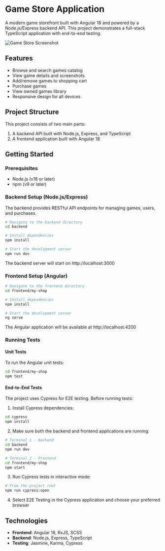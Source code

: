 # Game Store Application

A modern game storefront built with Angular 18 and powered by a Node.js/Express backend API. This project demonstrates a full-stack TypeScript application with end-to-end testing.

![Game Store Screenshot](frontend/my-shop/src/assets/images/Logo.svg)

## Features

- Browse and search games catalog
- View game details and screenshots
- Add/remove games to shopping cart
- Purchase games
- View owned games library
- Responsive design for all devices

## Project Structure

This project consists of two main parts:
1. A backend API built with Node.js, Express, and TypeScript
2. A frontend application built with Angular 18

## Getting Started

### Prerequisites

- Node.js (v18 or later)
- npm (v9 or later)

### Backend Setup (Node.js/Express)

The backend provides RESTful API endpoints for managing games, users, and purchases.

```bash
# Navigate to the backend directory
cd backend

# Install dependencies
npm install

# Start the development server
npm run dev
```

The backend server will start on http://localhost:3000

### Frontend Setup (Angular)

```bash
# Navigate to the frontend directory
cd frontend/my-shop

# Install dependencies
npm install

# Start the development server
ng serve
```

The Angular application will be available at http://localhost:4200

### Running Tests

#### Unit Tests

To run the Angular unit tests:

```bash
cd frontend/my-shop
npm test
```

#### End-to-End Tests

The project uses Cypress for E2E testing. Before running tests:

1. Install Cypress dependencies:
```bash
cd cypress
npm install
```

2. Make sure both the backend and frontend applications are running:
```bash
# Terminal 1 - Backend
cd backend
npm run dev

# Terminal 2 - Frontend
cd frontend/my-shop
npm start
```

3. Run Cypress tests in interactive mode:
```bash
# From the project root
npm run cypress:open
```

4. Select E2E Testing in the Cypress application and choose your preferred browser

## Technologies

- **Frontend**: Angular 18, RxJS, SCSS
- **Backend**: Node.js, Express, TypeScript
- **Testing**: Jasmine, Karma, Cypress



